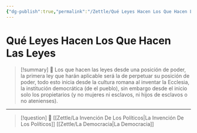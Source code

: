 ```yaml
---
{"dg-publish":true,"permalink":"/Zettle/Qué Leyes Hacen Los Que Hacen Las Leyes/","title":"Qué leyes hacen los que hacen las leyes] 🧠\"","updated":"2023-12-30T18:05:49.713-05:00"}
---
```



# Qué Leyes Hacen Los Que Hacen Las Leyes

> [!summary] 🧠
> Los que hacen las leyes desde una posición de poder, la primera ley que harán aplicable será la de perpetuar su posición de poder, todo esto inicia desde la cultura romana al inventar la Ecclesia, la institución democrática (de el pueblo), sin embargo desde el inicio solo los propietarios (y no mujeres ni esclavos, ni hijos de esclavos o no atenienses). 

- - - 
> [!question] 🔗
>  [[Zettle/La Invención De Los Políticos\|La Invención De Los Políticos]]
> [[Zettle/La Democracia\|La Democracia]]
> 
